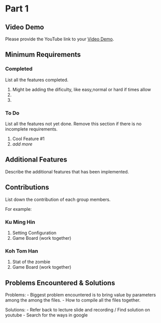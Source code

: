 # Part 1

## Video Demo

Please provide the YouTube link to your [Video Demo]([https://youtube.com](https://www.youtube.com/watch?v=h_CIQm3GT_4)).

## Minimum Requirements

### Completed

List all the features completed.

1. Might be adding the dificulty, like easy,normal or hard if times allow
2. 
3. 

### To Do

List all the features not yet done. Remove this section if there is no incomplete requirements.

1. Cool Feature #1
2. *add more*

## Additional Features

Describe the additional features that has been implemented.

## Contributions

List down the contribution of each group members.

For example:

### Ku Ming Hin

1. Setting Configuration
2. Game Board (work together)

### Koh Tom Han

1. Stat of the zombie
2. Game Board (work together)

## Problems Encountered & Solutions

Problems:   - Biggest problem encountered is to bring value by parameters among the among the files.
            - How to compile all the files together.

Solutions:  - Refer back to lecture slide and recording / Find solution on youtube
            - Search for the ways in google
